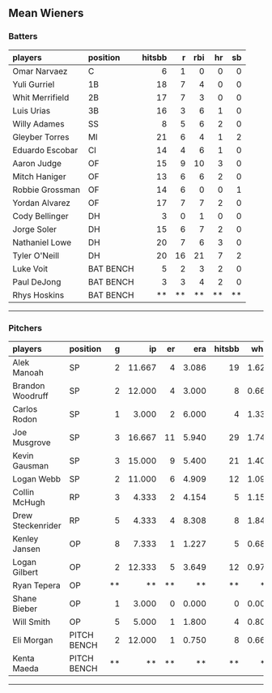 ## Mean Wieners

### Batters

 
|players         |position  | hitsbb|  r| rbi| hr| sb| 
|:---------------|:---------|------:|--:|---:|--:|--:| 
|Omar Narvaez    |C         |      6|  1|   0|  0|  0| 
|Yuli Gurriel    |1B        |     18|  7|   4|  0|  0| 
|Whit Merrifield |2B        |     17|  7|   3|  0|  0| 
|Luis Urias      |3B        |     16|  3|   6|  1|  0| 
|Willy Adames    |SS        |      8|  5|   6|  2|  0| 
|Gleyber Torres  |MI        |     21|  6|   4|  1|  2| 
|Eduardo Escobar |CI        |     14|  4|   6|  1|  0| 
|Aaron Judge     |OF        |     15|  9|  10|  3|  0| 
|Mitch Haniger   |OF        |     13|  6|   6|  2|  0| 
|Robbie Grossman |OF        |     14|  6|   0|  0|  1| 
|Yordan Alvarez  |OF        |     17|  7|   7|  2|  0| 
|Cody Bellinger  |DH        |      3|  0|   1|  0|  0| 
|Jorge Soler     |DH        |     15|  6|   7|  2|  0| 
|Nathaniel Lowe  |DH        |     20|  7|   6|  3|  0| 
|Tyler O'Neill   |DH        |     20| 16|  21|  7|  2| 
|Luke Voit       |BAT BENCH |      5|  2|   3|  2|  0| 
|Paul DeJong     |BAT BENCH |      3|  3|   4|  2|  0| 
|Rhys Hoskins    |BAT BENCH |     **| **|  **| **| **| 

* * *

### Pitchers

 
|players           |position    |  g|     ip| er|   era| hitsbb|  whip| so|  w| sv| 
|:-----------------|:-----------|--:|------:|--:|-----:|------:|-----:|--:|--:|--:| 
|Alek Manoah       |SP          |  2| 11.667|  4| 3.086|     19| 1.629| 15|  2|  0| 
|Brandon Woodruff  |SP          |  2| 12.000|  4| 3.000|      8| 0.667| 17|  0|  0| 
|Carlos Rodon      |SP          |  1|  3.000|  2| 6.000|      4| 1.333|  6|  0|  0| 
|Joe Musgrove      |SP          |  3| 16.667| 11| 5.940|     29| 1.740| 19|  1|  0| 
|Kevin Gausman     |SP          |  3| 15.000|  9| 5.400|     21| 1.400| 21|  0|  0| 
|Logan Webb        |SP          |  2| 11.000|  6| 4.909|     12| 1.091| 12|  0|  0| 
|Collin McHugh     |RP          |  3|  4.333|  2| 4.154|      5| 1.154|  3|  0|  0| 
|Drew Steckenrider |RP          |  5|  4.333|  4| 8.308|      8| 1.846|  1|  0|  2| 
|Kenley Jansen     |OP          |  8|  7.333|  1| 1.227|      5| 0.682| 12|  2|  4| 
|Logan Gilbert     |OP          |  2| 12.333|  5| 3.649|     12| 0.973|  9|  1|  0| 
|Ryan Tepera       |OP          | **|     **| **|    **|     **|    **| **| **| **| 
|Shane Bieber      |OP          |  1|  3.000|  0| 0.000|      0| 0.000|  3|  0|  0| 
|Will Smith        |OP          |  5|  5.000|  1| 1.800|      4| 0.800| 10|  0|  3| 
|Eli Morgan        |PITCH BENCH |  2| 12.000|  1| 0.750|      8| 0.667|  9|  2|  0| 
|Kenta Maeda       |PITCH BENCH | **|     **| **|    **|     **|    **| **| **| **| 


* * *


